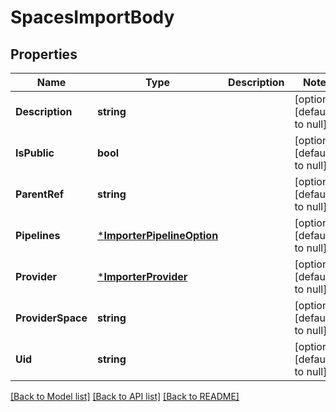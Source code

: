 # SpacesImportBody

## Properties
Name | Type | Description | Notes
------------ | ------------- | ------------- | -------------
**Description** | **string** |  | [optional] [default to null]
**IsPublic** | **bool** |  | [optional] [default to null]
**ParentRef** | **string** |  | [optional] [default to null]
**Pipelines** | [***ImporterPipelineOption**](ImporterPipelineOption.md) |  | [optional] [default to null]
**Provider** | [***ImporterProvider**](ImporterProvider.md) |  | [optional] [default to null]
**ProviderSpace** | **string** |  | [optional] [default to null]
**Uid** | **string** |  | [optional] [default to null]

[[Back to Model list]](../README.md#documentation-for-models) [[Back to API list]](../README.md#documentation-for-api-endpoints) [[Back to README]](../README.md)

